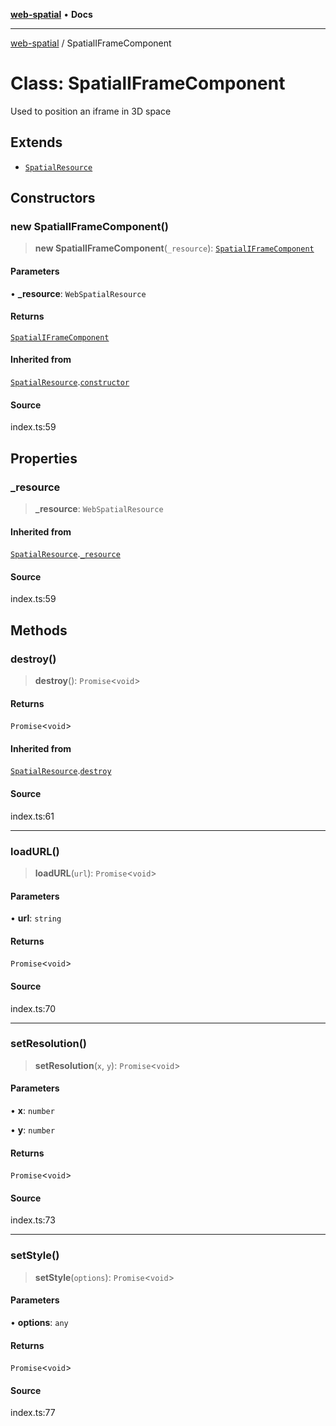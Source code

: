 [**web-spatial**](../README.md) • **Docs**

***

[web-spatial](../globals.md) / SpatialIFrameComponent

# Class: SpatialIFrameComponent

Used to position an iframe in 3D space

## Extends

- [`SpatialResource`](SpatialResource.md)

## Constructors

### new SpatialIFrameComponent()

> **new SpatialIFrameComponent**(`_resource`): [`SpatialIFrameComponent`](SpatialIFrameComponent.md)

#### Parameters

• **\_resource**: `WebSpatialResource`

#### Returns

[`SpatialIFrameComponent`](SpatialIFrameComponent.md)

#### Inherited from

[`SpatialResource`](SpatialResource.md).[`constructor`](SpatialResource.md#constructors)

#### Source

index.ts:59

## Properties

### \_resource

> **\_resource**: `WebSpatialResource`

#### Inherited from

[`SpatialResource`](SpatialResource.md).[`_resource`](SpatialResource.md#_resource)

#### Source

index.ts:59

## Methods

### destroy()

> **destroy**(): `Promise`\<`void`\>

#### Returns

`Promise`\<`void`\>

#### Inherited from

[`SpatialResource`](SpatialResource.md).[`destroy`](SpatialResource.md#destroy)

#### Source

index.ts:61

***

### loadURL()

> **loadURL**(`url`): `Promise`\<`void`\>

#### Parameters

• **url**: `string`

#### Returns

`Promise`\<`void`\>

#### Source

index.ts:70

***

### setResolution()

> **setResolution**(`x`, `y`): `Promise`\<`void`\>

#### Parameters

• **x**: `number`

• **y**: `number`

#### Returns

`Promise`\<`void`\>

#### Source

index.ts:73

***

### setStyle()

> **setStyle**(`options`): `Promise`\<`void`\>

#### Parameters

• **options**: `any`

#### Returns

`Promise`\<`void`\>

#### Source

index.ts:77
